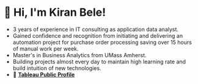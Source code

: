 
# 👋 Hi, I'm Kiran Bele!
- 3 years of experience in IT consulting as application data analyst.
- Gained confidence and recognition from initiating and delivering an automation project for purchase order processing saving over 15 hours of manual work per week.
- Master's in Business Analytics from UMass Amherst.
- Building projects almost every day to maintain high learning rate and build intuition of new technologies.
- 🎨 [**Tableau Public Profile**](https://public.tableau.com/app/profile/kiran.bele/vizzes)  
